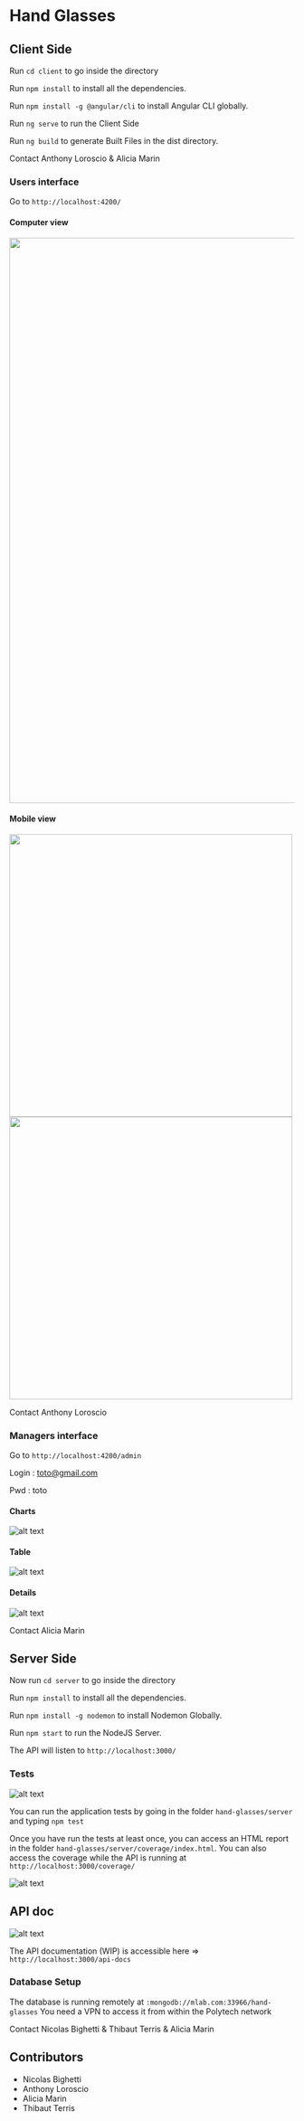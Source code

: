 # Hand Glasses

## Client Side

Run `cd client` to go inside the directory

Run `npm install` to install all the dependencies.

Run `npm install -g @angular/cli` to install Angular CLI globally.

Run `ng serve` to run the Client Side

Run `ng build` to generate Built Files in the dist directory.

Contact Anthony Loroscio & Alicia Marin

### Users interface
Go to `http://localhost:4200/`

#### Computer view
<img src="https://github.com/AliciaMitsuko/hand-glasses/blob/master/resources/screen/map-desktop.png" width="1000"/>

#### Mobile view
<img src="https://github.com/AliciaMitsuko/hand-glasses/blob/master/resources/screen/map-mobile.png" height="500"/> <img src="https://github.com/AliciaMitsuko/hand-glasses/blob/master/resources/screen/liste-mobile.png" height="500"/>

Contact Anthony Loroscio

### Managers interface
Go to `http://localhost:4200/admin`

Login : toto@gmail.com

Pwd : toto

#### Charts
![alt text](https://github.com/AliciaMitsuko/hand-glasses/blob/master/resources/screen/charts.png)

#### Table
![alt text](https://github.com/AliciaMitsuko/hand-glasses/blob/master/resources/screen/table.png)

#### Details
![alt text](https://github.com/AliciaMitsuko/hand-glasses/blob/master/resources/screen/details.png)


Contact Alicia Marin

## Server Side

Now run `cd server` to go inside the directory

Run `npm install` to install all the dependencies.

Run `npm install -g nodemon` to install Nodemon Globally.

Run `npm start` to run the NodeJS Server.

The API will listen to `http://localhost:3000/`
### Tests

![alt text](https://github.com/AliciaMitsuko/hand-glasses/blob/master/resources/screen/tests.png)

You can run the application tests by going in the folder `hand-glasses/server` and typing `npm test`

Once you have run the tests at least once, you can access an HTML report in the folder `hand-glasses/server/coverage/index.html`. You can also access the coverage while the API is running at `http://localhost:3000/coverage/`

![alt text](https://github.com/AliciaMitsuko/hand-glasses/blob/master/resources/screen/coverage.png)

## API doc

![alt text](https://github.com/AliciaMitsuko/hand-glasses/blob/master/resources/screen/swagger.png)

The API documentation (WIP) is accessible here => `http://localhost:3000/api-docs`


### Database Setup

The database is running remotely at `:mongodb://mlab.com:33966/hand-glasses`
You need a VPN to access it from within the Polytech network

Contact Nicolas Bighetti & Thibaut Terris & Alicia Marin

## Contributors
- Nicolas Bighetti 
- Anthony Loroscio
- Alicia Marin
- Thibaut Terris
